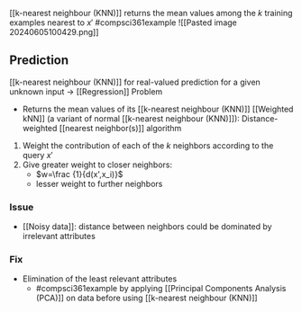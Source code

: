 [[k-nearest neighbour (KNN)]] returns the mean values among the $k$ training examples nearest to $x'$
#compsci361example ![[Pasted image 20240605100429.png]]
## Prediction
[[k-nearest neighbour (KNN)]] for real-valued prediction for a given unknown input $\rightarrow$ [[Regression]] Problem
- Returns the mean values of its [[k-nearest neighbour (KNN)]]
[[Weighted kNN]] (a variant of normal [[k-nearest neighbour (KNN)]]): Distance-weighted [[nearest neighbor(s)]] algorithm
1. Weight the contribution of each of the $k$ neighbors according to the query $x'$
2. Give greater weight to closer neighbors:
	- $w=\frac {1}{d(x',x_i)}$
	- lesser weight to further neighbors
### Issue
- [[Noisy data]]: distance between neighbors could be dominated by irrelevant attributes
### Fix
- Elimination of the least relevant attributes
	- #compsci361example by applying [[Principal Components Analysis (PCA)]] on data before using [[k-nearest neighbour (KNN)]]